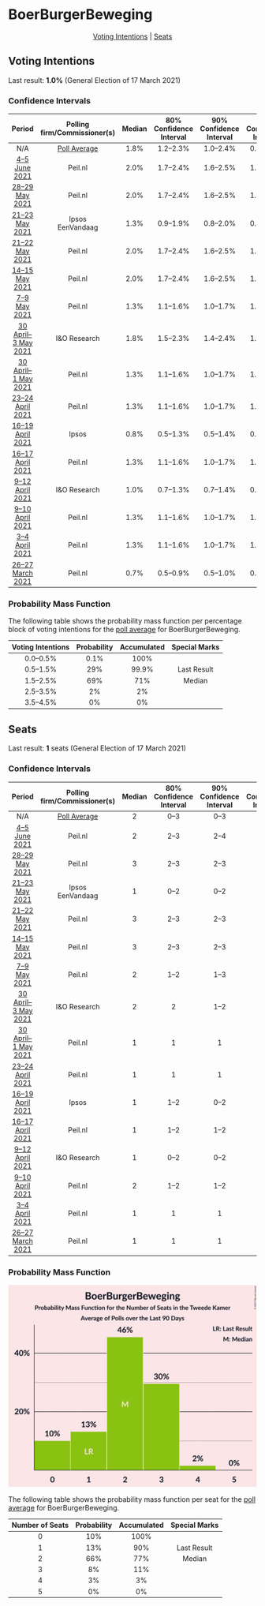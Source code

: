 # BoerBurgerBeweging

<p align="center"><a href="#voting-intentions">Voting Intentions</a> | <a href="#seats">Seats</a></p>

## Voting Intentions

Last result: **1.0%** (General Election of 17 March 2021)

### Confidence Intervals

| Period     | Polling firm/Commissioner(s) | Median | 80% Confidence Interval | 90% Confidence Interval | 95% Confidence Interval | 99% Confidence Interval |
|:----------:|:----------------:|:-----------:|:-----------------------:|:-----------------------:|:-----------------------:|:-----------------------:|
| N/A | [Poll Average](average.html) | 1.8% | 1.2–2.3% | 1.0–2.4% | 0.9–2.5% | 0.7–2.7% |
| [4–5 June 2021](2021-06-05-Peilnl.html) | Peil.nl | 2.0% | 1.7–2.4% | 1.6–2.5% | 1.6–2.6% | 1.4–2.8% |
| [28–29 May 2021](2021-05-29-Peilnl.html) | Peil.nl | 2.0% | 1.7–2.4% | 1.6–2.5% | 1.6–2.6% | 1.4–2.8% |
| [21–23 May 2021](2021-05-23-Ipsos.html) | Ipsos <br> EenVandaag | 1.3% | 0.9–1.9% | 0.8–2.0% | 0.7–2.2% | 0.6–2.5% |
| [21–22 May 2021](2021-05-22-Peilnl.html) | Peil.nl | 2.0% | 1.7–2.4% | 1.6–2.5% | 1.6–2.6% | 1.4–2.8% |
| [14–15 May 2021](2021-05-15-Peilnl.html) | Peil.nl | 2.0% | 1.7–2.4% | 1.6–2.5% | 1.6–2.6% | 1.4–2.8% |
| [7–9 May 2021](2021-05-09-Peilnl.html) | Peil.nl | 1.3% | 1.1–1.6% | 1.0–1.7% | 1.0–1.8% | 0.9–2.0% |
| [30 April–3 May 2021](2021-05-03-IOResearch.html) | I&O Research | 1.8% | 1.5–2.3% | 1.4–2.4% | 1.3–2.5% | 1.2–2.8% |
| [30 April–1 May 2021](2021-05-01-Peilnl.html) | Peil.nl | 1.3% | 1.1–1.6% | 1.0–1.7% | 1.0–1.8% | 0.9–2.0% |
| [23–24 April 2021](2021-04-24-Peilnl.html) | Peil.nl | 1.3% | 1.1–1.6% | 1.0–1.7% | 1.0–1.8% | 0.9–2.0% |
| [16–19 April 2021](2021-04-19-Ipsos.html) | Ipsos | 0.8% | 0.5–1.3% | 0.5–1.4% | 0.4–1.6% | 0.3–1.8% |
| [16–17 April 2021](2021-04-17-Peilnl.html) | Peil.nl | 1.3% | 1.1–1.6% | 1.0–1.7% | 1.0–1.8% | 0.9–2.0% |
| [9–12 April 2021](2021-04-12-IOResearch.html) | I&O Research | 1.0% | 0.7–1.3% | 0.7–1.4% | 0.6–1.5% | 0.5–1.7% |
| [9–10 April 2021](2021-04-10-Peilnl.html) | Peil.nl | 1.3% | 1.1–1.6% | 1.0–1.7% | 1.0–1.8% | 0.9–2.0% |
| [3–4 April 2021](2021-04-04-Peilnl.html) | Peil.nl | 1.3% | 1.1–1.6% | 1.0–1.7% | 1.0–1.8% | 0.9–2.0% |
| [26–27 March 2021](2021-03-27-Peilnl.html) | Peil.nl | 0.7% | 0.5–0.9% | 0.5–1.0% | 0.4–1.0% | 0.4–1.2% |

### Probability Mass Function

The following table shows the probability mass function per percentage block of voting intentions for the [poll average](average.html) for BoerBurgerBeweging.

| Voting Intentions | Probability | Accumulated | Special Marks |
|:-----------------:|:-----------:|:-----------:|:-------------:|
| 0.0–0.5% | 0.1% | 100% |  |
| 0.5–1.5% | 29% | 99.9% | Last Result |
| 1.5–2.5% | 69% | 71% | Median |
| 2.5–3.5% | 2% | 2% |  |
| 3.5–4.5% | 0% | 0% |  |


## Seats

Last result: **1** seats (General Election of 17 March 2021)

### Confidence Intervals

| Period     | Polling firm/Commissioner(s) | Median | 80% Confidence Interval | 90% Confidence Interval | 95% Confidence Interval | 99% Confidence Interval |
|:----------:|:----------------:|:------:|:-----------------------:|:-----------------------:|:-----------------------:|:-----------------------:|
| N/A | [Poll Average](average.html) | 2 | 0–3 | 0–3 | 0–4 | 0–4 |
| [4–5 June 2021](2021-06-05-Peilnl.html) | Peil.nl | 2 | 2–3 | 2–4 | 2–4 | 2–4 |
| [28–29 May 2021](2021-05-29-Peilnl.html) | Peil.nl | 3 | 2–3 | 2–3 | 2–4 | 2–4 |
| [21–23 May 2021](2021-05-23-Ipsos.html) | Ipsos <br> EenVandaag | 1 | 0–2 | 0–2 | 0–2 | 0–4 |
| [21–22 May 2021](2021-05-22-Peilnl.html) | Peil.nl | 3 | 2–3 | 2–3 | 2–4 | 2–4 |
| [14–15 May 2021](2021-05-15-Peilnl.html) | Peil.nl | 3 | 2–3 | 2–3 | 2–4 | 2–4 |
| [7–9 May 2021](2021-05-09-Peilnl.html) | Peil.nl | 2 | 1–2 | 1–3 | 1–3 | 1–3 |
| [30 April–3 May 2021](2021-05-03-IOResearch.html) | I&O Research | 2 | 2 | 1–2 | 1–3 | 1–3 |
| [30 April–1 May 2021](2021-05-01-Peilnl.html) | Peil.nl | 1 | 1 | 1 | 1 | 1–2 |
| [23–24 April 2021](2021-04-24-Peilnl.html) | Peil.nl | 1 | 1 | 1 | 1 | 1–2 |
| [16–19 April 2021](2021-04-19-Ipsos.html) | Ipsos | 1 | 1–2 | 0–2 | 0–2 | 0–2 |
| [16–17 April 2021](2021-04-17-Peilnl.html) | Peil.nl | 1 | 1–2 | 1–2 | 1–2 | 1–2 |
| [9–12 April 2021](2021-04-12-IOResearch.html) | I&O Research | 1 | 0–2 | 0–2 | 0–2 | 0–2 |
| [9–10 April 2021](2021-04-10-Peilnl.html) | Peil.nl | 2 | 1–2 | 1–2 | 1–2 | 1–2 |
| [3–4 April 2021](2021-04-04-Peilnl.html) | Peil.nl | 1 | 1 | 1 | 1 | 1 |
| [26–27 March 2021](2021-03-27-Peilnl.html) | Peil.nl | 1 | 1 | 1 | 1 | 1 |

### Probability Mass Function

![Graph with seats probability mass function not yet produced](average-seats-pmf-boerburgerbeweging.png "Seats Probability Mass Function")

The following table shows the probability mass function per seat for the [poll average](average.html) for BoerBurgerBeweging.

| Number of Seats | Probability | Accumulated | Special Marks |
|:---------------:|:-----------:|:-----------:|:-------------:|
| 0 | 10% | 100% |  |
| 1 | 13% | 90% | Last Result |
| 2 | 66% | 77% | Median |
| 3 | 8% | 11% |  |
| 4 | 3% | 3% |  |
| 5 | 0% | 0% |  |


